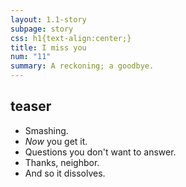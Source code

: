 ```yaml
---
layout: 1.1-story
subpage: story
css: h1{text-align:center;}
title: I miss you
num: "11"
summary: A reckoning; a goodbye.
---
```

## teaser
- Smashing. <!--as the clock passes midnight i find worse and worse ways to describe these-->
- *Now* you get it. <!--KL, in general-->
- <span class="spoiler">Questions you don't want to answer.</span>
- Thanks, neighbor.
- <span class="spoiler">And so it dissolves.</span>
